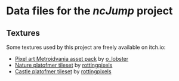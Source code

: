 # Data files for the *ncJump* project

## Textures

Some textures used by this project are freely available on itch.io:
- [Pixel art Metroidvania asset pack](https://o-lobster.itch.io/platformmetroidvania-pixel-art-asset-pack) by [o_lobster](https://o-lobster.itch.io/)
- [Nature platofmer tileset](https://rottingpixels.itch.io/nature-platformer-tileset) by [rottingpixels](https://rottingpixels.itch.io/)
- [Castle platofmer tileset](https://rottingpixels.itch.io/castle-platformer-tileset-16x16free) by [rottingpixels](https://rottingpixels.itch.io/)
